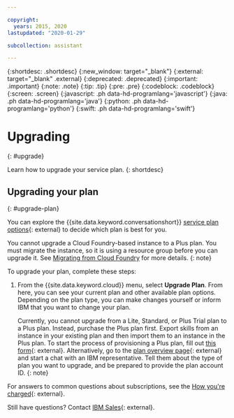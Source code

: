 ```yaml
---

copyright:
  years: 2015, 2020
lastupdated: "2020-01-29"

subcollection: assistant

---
```


{:shortdesc: .shortdesc}
{:new_window: target="_blank"}
{:external: target="_blank" .external}
{:deprecated: .deprecated}
{:important: .important}
{:note: .note}
{:tip: .tip}
{:pre: .pre}
{:codeblock: .codeblock}
{:screen: .screen}
{:javascript: .ph data-hd-programlang='javascript'}
{:java: .ph data-hd-programlang='java'}
{:python: .ph data-hd-programlang='python'}
{:swift: .ph data-hd-programlang='swift'}

# Upgrading
{: #upgrade}

Learn how to upgrade your service plan.
{: shortdesc}

## Upgrading your plan
{: #upgrade-plan}

You can explore the {{site.data.keyword.conversationshort}} [service plan options](https://www.ibm.com/cloud/watson-assistant/pricing/){: external} to decide which plan is best for you.

You cannot upgrade a Cloud Foundry-based instance to a Plus plan. You must migrate the instance, so it is using a resource group before you can upgrade it. See [Migrating from Cloud Foundry](/docs/watson?topic=watson-migrate) for more details.
{: note}

To upgrade your plan, complete these steps:

1.  From the {{site.data.keyword.cloud}} menu, select **Upgrade Plan**.
    From here, you can see your current plan and other available plan options. Depending on the plan type, you can make changes yourself or inform IBM that you want to change your plan.

    Currently, you cannot upgrade from a Lite, Standard, or Plus Trial plan to a Plus plan. Instead, purchase the Plus plan first. Export skills from an instance in your existing plan and then import them to an instance in the Plus plan. To start the process of provisioning a Plus plan, fill out [this form](https://ibm.biz/contact-WA-plus){: external}. Alternatively, go to the [plan overview page](https://www.ibm.com/cloud/watson-assistant/pricing/){: external} and start a chat with an IBM representative. Tell them about the type of plan you want to upgrade, and be prepared to provide the plan account ID.
    {: note}

For answers to common questions about subscriptions, see the [How you're charged](/docs/billing-usage?topic=billing-usage-charges){: external}.

Still have questions? Contact [IBM Sales](https://www.ibm.com/account/reg/us-en/subscribe?formid=urx-20970){: external}.
